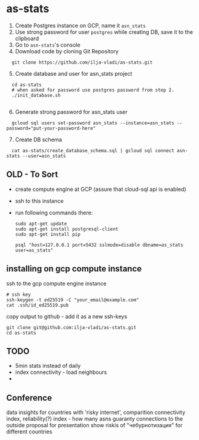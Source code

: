 # as-stats

1. Create Postgres instance on GCP, name it `asn_stats`
2. Use strong password for user `postgres` while creating DB, save it to the clipboard
3. Go to `asn-stats`'s console
4. Download code by cloning Git Repository
```
  git clone https://github.com/ilja-vladi/as-stats.git
```
5. Create database and user for asn_stats project
```
  cd as-stats
  # when asked for password use postgres password from step 2. 
  ./init_database.sh
  
```
6. Generate strong password for asn_stats user
```
  gcloud sql users set-password asn_stats --instance=asn_stats --password="put-your-password-here"
```
7. Create DB schema
```
  cat as-stats/create_database_schema.sql | gcloud sql connect asn-stats --user=asn_stats
```



## OLD - To Sort

- create compute engine at GCP (assure that cloud-sql api is enabled)
- ssh to this instance
- run following commands there:

  ```
  sudo apt-get update
  sudo apt-get install postgresql-client
  sudo apt-get install pip

  psql "host=127.0.0.1 port=5432 sslmode=disable dbname=as_stats user=as_stats"
  ```
  

## installing on gcp compute instance
ssh to the gcp compute engine instance
```
# ssh key
ssh-keygen -t ed25519 -C "your_email@example.com"
cat .ssh/id_ed25519.pub
```

copy output to github - add it as a new ssh-keys
```
git clone git@github.com:ilja-vladi/as-stats.git
cd as-stats
```


## TODO
- 5min stats instead of daily
- index connectivity - load neighbours
- 

## Conference
data insights for countries with 'risky internet', comparition
connectivity index, reliability(?) index - how many asns guaranty connections to the outside
proposal for presentation
show riskis of "чебурнотизация" for different countries